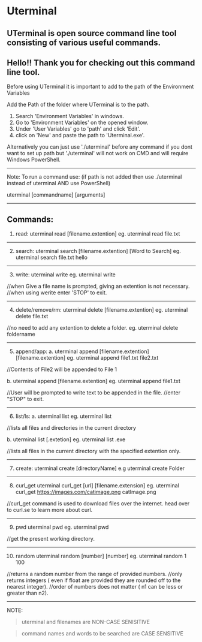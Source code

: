 # Uterminal

## UTerminal is open source command line tool consisting of various useful commands.

## Hello!! Thank you for checking out this command line tool.

Before using UTerminal it is important to add to the path of the Environment Variables

Add the Path of the folder where UTerminal is to the path.

1. Search 'Environment Variables' in windows.
2. Go to 'Environment Variables' on the opened window.
3. Under 'User Variables' go to 'path' and click 'Edit'.
4. click on 'New' and paste the path to 'Uterminal.exe'.

Alternatively you can just use './uterminal' before any command if you dont want to set up path but './uterminal' will not work on CMD and will require Windows PowerShell.

---

Note: To run a command use: (if path is not added then use ./uterminal instead of uterminal AND use PowerShell)

uterminal [commandname] [arguments]

---

## Commands:

1. read:
   uterminal read [filename.extention]
   eg. uterminal read file.txt

---

2. search:
   uterminal search [filename.extention] [Word to Search]
   eg. uterminal search file.txt hello

---

3. write:
   uterminal write
   eg. uterminal write

//when Give a file name is prompted, giving an extention is not necessary.
//when using werite enter 'STOP' to exit.

---

4. delete/remove/rm:
   uterminal delete [filename.extention]
   eg. uterminal delete file.txt

//no need to add any extention to delete a folder.
eg. uterminal delete foldername

---

5. append/app:
   a. uterminal append [filename.extention] [filename.extention]
   eg. uterminal append file1.txt file2.txt

//Contents of File2 will be appended to File 1

b. uterminal append [filename.extention]
eg. uterminal append file1.txt

//User will be prompted to write text to be appended in the file.
//enter "STOP" to exit.

---

6. list/ls:
   a. uterminal list
   eg. uterminal list

//lists all files and directories in the current directory

b. uterminal list [.extetion]
eg. uterminal list .exe

//lists all files in the current directory with the specified extention only.

---

7. create:
   uterminal create [directoryName]
   e.g uterminal create Folder

---

8. curl_get
   uterminal curl_get [url] [filename.extension]
   eg. uterminal curl_get https://images.com/catimage.png catImage.png

//curl_get command is used to download files over the internet. head over to curl.se to learn more about curl.

---

9. pwd
   uterminal pwd
   eg. uterminal pwd

//get the present working directory.

---

10. random
    uterminal random [number] [number]
    eg. uterminal random 1 100

//returns a random number from the range of provided numbers.
//only returns integers ( even if float are provided they are rounded off to the nearest integer).
//order of numbers does not matter ( n1 can be less or greater than n2).

---

NOTE:

> uterminal and filenames are NON-CASE SENISITIVE

> command names and words to be searched are CASE SENSITIVE
